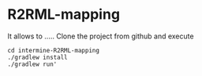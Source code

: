 # R2RML-mapping
It allows to .....
Clone the project from github and execute
```
cd intermine-R2RML-mapping
./gradlew install
./gradlew run'
```


